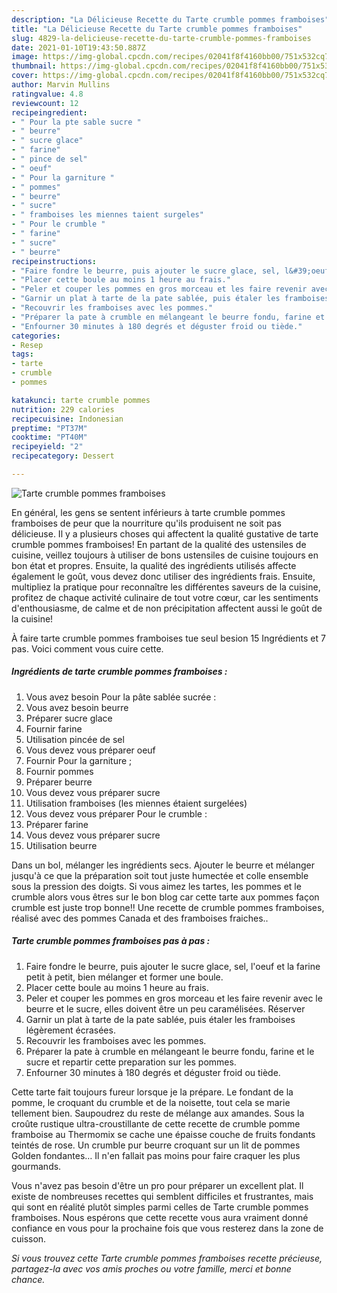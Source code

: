 ```yaml
---
description: "La Délicieuse Recette du Tarte crumble pommes framboises"
title: "La Délicieuse Recette du Tarte crumble pommes framboises"
slug: 4829-la-delicieuse-recette-du-tarte-crumble-pommes-framboises
date: 2021-01-10T19:43:50.887Z
image: https://img-global.cpcdn.com/recipes/02041f8f4160bb00/751x532cq70/tarte-crumble-pommes-framboises-photo-principale-de-la-recette.jpg
thumbnail: https://img-global.cpcdn.com/recipes/02041f8f4160bb00/751x532cq70/tarte-crumble-pommes-framboises-photo-principale-de-la-recette.jpg
cover: https://img-global.cpcdn.com/recipes/02041f8f4160bb00/751x532cq70/tarte-crumble-pommes-framboises-photo-principale-de-la-recette.jpg
author: Marvin Mullins
ratingvalue: 4.8
reviewcount: 12
recipeingredient:
- " Pour la pte sable sucre "
- " beurre"
- " sucre glace"
- " farine"
- " pince de sel"
- " oeuf"
- " Pour la garniture "
- " pommes"
- " beurre"
- " sucre"
- " framboises les miennes taient surgeles"
- " Pour le crumble "
- " farine"
- " sucre"
- " beurre"
recipeinstructions:
- "Faire fondre le beurre, puis ajouter le sucre glace, sel, l&#39;oeuf et la farine petit à petit, bien mélanger et former une boule."
- "Placer cette boule au moins 1 heure au frais."
- "Peler et couper les pommes en gros morceau et les faire revenir avec le beurre et le sucre, elles doivent être un peu caramélisées. Réserver"
- "Garnir un plat à tarte de la pate sablée, puis étaler les framboises légèrement écrasées."
- "Recouvrir les framboises avec les pommes."
- "Préparer la pate à crumble en mélangeant le beurre fondu, farine et le sucre et repartir cette preparation sur les pommes."
- "Enfourner 30 minutes à 180 degrés et déguster froid ou tiède."
categories:
- Resep
tags:
- tarte
- crumble
- pommes

katakunci: tarte crumble pommes 
nutrition: 229 calories
recipecuisine: Indonesian
preptime: "PT37M"
cooktime: "PT40M"
recipeyield: "2"
recipecategory: Dessert

---
```



![Tarte crumble pommes framboises](https://img-global.cpcdn.com/recipes/02041f8f4160bb00/751x532cq70/tarte-crumble-pommes-framboises-photo-principale-de-la-recette.jpg)

En général, les gens se sentent inférieurs à tarte crumble pommes framboises de peur que la nourriture qu'ils produisent ne soit pas délicieuse. Il y a plusieurs choses qui affectent la qualité gustative de tarte crumble pommes framboises! En partant de la qualité des ustensiles de cuisine, veillez toujours à utiliser de bons ustensiles de cuisine toujours en bon état et propres. Ensuite, la qualité des ingrédients utilisés affecte également le goût, vous devez donc utiliser des ingrédients frais. Ensuite, multipliez la pratique pour reconnaître les différentes saveurs de la cuisine, profitez de chaque activité culinaire de tout votre cœur, car les sentiments d'enthousiasme, de calme et de non précipitation affectent aussi le goût de la cuisine!

<!--inarticleads1-->

À faire tarte crumble pommes framboises tue seul besion 15 Ingrédients et 7 pas. Voici comment vous cuire cette.

##### Ingrédients de tarte crumble pommes framboises :

1. Vous avez besoin  Pour la pâte sablée sucrée :
1. Vous avez besoin  beurre
1. Préparer  sucre glace
1. Fournir  farine
1. Utilisation  pincée de sel
1. Vous devez vous préparer  oeuf
1. Fournir  Pour la garniture ;
1. Fournir  pommes
1. Préparer  beurre
1. Vous devez vous préparer  sucre
1. Utilisation  framboises (les miennes étaient surgelées)
1. Vous devez vous préparer  Pour le crumble :
1. Préparer  farine
1. Vous devez vous préparer  sucre
1. Utilisation  beurre


Dans un bol, mélanger les ingrédients secs. Ajouter le beurre et mélanger jusqu&#39;à ce que la préparation soit tout juste humectée et colle ensemble sous la pression des doigts. Si vous aimez les tartes, les pommes et le crumble alors vous êtres sur le bon blog car cette tarte aux pommes façon crumble est juste trop bonne!! Une recette de crumble pommes framboises, réalisé avec des pommes Canada et des framboises fraiches.. 

<!--inarticleads2-->

##### Tarte crumble pommes framboises pas à pas :

1. Faire fondre le beurre, puis ajouter le sucre glace, sel, l&#39;oeuf et la farine petit à petit, bien mélanger et former une boule.
1. Placer cette boule au moins 1 heure au frais.
1. Peler et couper les pommes en gros morceau et les faire revenir avec le beurre et le sucre, elles doivent être un peu caramélisées. Réserver
1. Garnir un plat à tarte de la pate sablée, puis étaler les framboises légèrement écrasées.
1. Recouvrir les framboises avec les pommes.
1. Préparer la pate à crumble en mélangeant le beurre fondu, farine et le sucre et repartir cette preparation sur les pommes.
1. Enfourner 30 minutes à 180 degrés et déguster froid ou tiède.


Cette tarte fait toujours fureur lorsque je la prépare. Le fondant de la pomme, le croquant du crumble et de la noisette, tout cela se marie tellement bien. Saupoudrez du reste de mélange aux amandes. Sous la croûte rustique ultra-croustillante de cette recette de crumble pomme framboise au Thermomix se cache une épaisse couche de fruits fondants teintés de rose. Un crumble pur beurre croquant sur un lit de pommes Golden fondantes… Il n&#39;en fallait pas moins pour faire craquer les plus gourmands. 

<!--inarticleads1-->

<p>
Vous n'avez pas besoin d'être un pro pour préparer un excellent plat. Il existe de nombreuses recettes qui semblent difficiles et frustrantes, mais qui sont en réalité plutôt simples parmi celles de Tarte crumble pommes framboises. Nous espérons que cette recette vous aura vraiment donné confiance en vous pour la prochaine fois que vous resterez dans la zone de cuisson.
</p>

<p>
<i>Si vous trouvez cette Tarte crumble pommes framboises recette précieuse, partagez-la avec vos amis proches ou votre famille, merci et bonne chance.</i>
</p>
